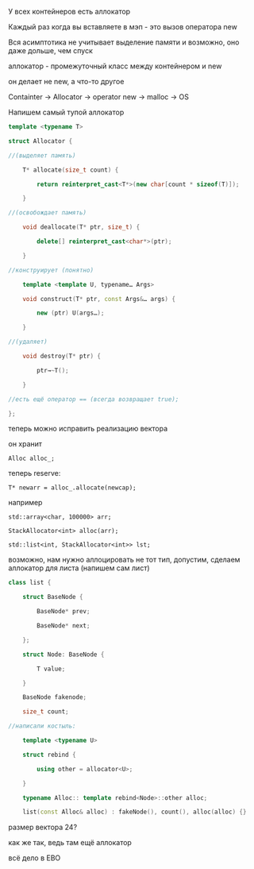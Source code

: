 У всех контейнеров есть аллокатор

Каждый раз когда вы вставляете в мэп - это вызов оператора new

Вся асимптотика не учитывает выделение памяти и возможно, оно даже дольше, чем спуск

аллокатор - промежуточный класс между контейнером и new

он делает не new, а что-то другое

Containter → Allocator → operator new → malloc → OS

Напишем самый тупой аллокатор
```cpp
template <typename T>

struct Allocator {

//(выделяет память)

	T* allocate(size_t count) {

		return reinterpret_cast<T*>(new char[count * sizeof(T)]);

	}

//(освобождает память)

	void deallocate(T* ptr, size_t) {

		delete[] reinterpret_cast<char*>(ptr);

	}

//конструирует (понятно)

	template <template U, typename… Args>

	void construct(T* ptr, const Args&… args) {

		new (ptr) U(args…);

	}

//(удаляет)

	void destroy(T* ptr) {

		ptr→~T();

	}

//есть ещё оператор == (всегда возвращает true);

};
```

теперь можно исправить реализацию вектора

он хранит

`Alloc alloc_;`

теперь reserve:

`T* newarr = alloc_.allocate(newcap);`

например

`std::array<char, 100000> arr;`

`StackAllocator<int> alloc(arr);`

`std::list<int, StackAllocator<int>> lst;`

возможно, нам нужно аллоцировать не тот тип, допустим, сделаем аллокатор для листа (напишем сам лист)
```cpp
class list {

	struct BaseNode {

		BaseNode* prev;

		BaseNode* next;

	};

	struct Node: BaseNode {

		T value;

	}

	BaseNode fakenode;

	size_t count;

//написали костыль:

	template <typename U>

	struct rebind {

		using other = allocator<U>;

	}

	typename Alloc:: template rebind<Node>::other alloc;

	list(const Alloc& alloc) : fakeNode(), count(), alloc(alloc) {}
```
размер вектора 24?

как же так, ведь там ещё аллокатор

всё дело в EBO